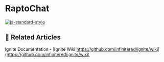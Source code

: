 #  RaptoChat
[![js-standard-style](https://img.shields.io/badge/code%20style-standard-brightgreen.svg?style=flat)](http://standardjs.com/)



## :open_file_folder: Related Articles
Ignite Documentation - [Ignite Wiki https://github.com/infinitered/ignite/wiki](https://github.com/infinitered/ignite/wiki)
